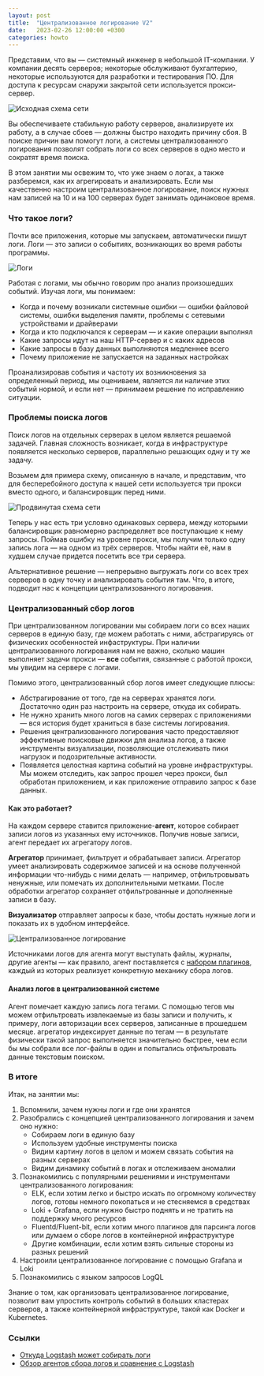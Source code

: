 ```yaml
---
layout: post
title:  "Централизованное логирование V2"
date:   2023-02-26 12:00:00 +0300
categories: howto
---
```


Представим, что вы — системный инженер в небольшой IT-компании. У компании десять серверов; некоторые обслуживают бухгалтерию, некоторые используются для разработки и тестирования ПО. Для доступа к ресурсам снаружи закрытой сети используется прокси-сервер.

![Исходная схема сети](https://galex-do.github.io/pages/assets/images/logging_scheme1.png "Исходная схема сети")

Вы обеспечиваете стабильную работу серверов, анализируете их работу, а в случае сбоев — должны быстро находить причину сбоя. В поиске причин вам помогут логи, а системы централизованного логирования позволят собрать логи со всех серверов в одно место и сократят время поиска.

В этом занятии мы освежим то, что уже знаем о логах, а также разберемся, как их агрегировать и анализировать. Если мы качественно настроим централизованное логирование, поиск нужных нам записей на 10 и на 100 серверах будет занимать одинаковое время.

### Что такое логи?

Почти все приложения, которые мы запускаем, автоматически пишут логи. Логи — это записи о событиях, возникающих во время работы программы.

![Логи](https://galex-do.github.io/pages/assets/images/logging_ss1.png "Логи")

Работая с логами, мы обычно говорим про анализ произошедших событий. Изучая логи, мы понимаем:

- Когда и почему возникали системные ошибки — ошибки файловой системы, ошибки выделения памяти, проблемы с сетевыми устройствами и драйверами
- Когда и кто подключался к серверам — и какие операции выполнял
- Какие запросы идут на наш HTTP-сервер и с каких адресов
- Какие запросы в базу данных выполняются медленнее всего
- Почему приложение не запускается на заданных настройках

Проанализировав события и частоту их возникновения за определенный период, мы оцениваем, является ли наличие этих событий нормой, и если нет — принимаем решение по исправлению ситуации.

### Проблемы поиска логов

Поиск логов на отдельных серверах в целом является решаемой задачей. Главная сложность возникает, когда в инфраструктуре появляется несколько серверов, параллельно решающих одну и ту же задачу.

Возьмем для примера схему, описанную в начале, и представим, что для бесперебойного доступа к нашей сети используется три прокси вместо одного, и балансировщик перед ними.

![Продвинутая схема сети](https://galex-do.github.io/pages/assets/images/logging_scheme2.png "Продвинутая схема сети")

Теперь у нас есть три условно одинаковых сервера, между которыми балансировщик равномерно распределяет все поступающие к нему запросы. Поймав ошибку на уровне прокси, мы получим только одну запись лога — на одном из трёх серверов. Чтобы найти её, нам в худшем случае придется посетить все три сервера.

Альтернативное решение — непрерывно выгружать логи со всех трех серверов в одну точку и анализировать события там. Что, в итоге, подводит нас к концепции централизованного логирования.

### Централизованный сбор логов

При централизованном логировании мы собираем логи со всех наших серверов в единую базу, где можем работать с ними, абстрагируясь от физических особенностей инфаструктуры. При наличии централизованного логирования нам не важно, сколько машин выполняет задачи прокси — **все** события, связанные с работой прокси, мы увидим на сервере с логами.

Помимо этого, централизованный сбор логов имеет следующие плюсы:

- Абстрагирование от того, где на серверах хранятся логи. Достаточно один раз настроить на сервере, откуда их собирать.
- Не нужно хранить много логов на самих серверах с приложениями — вся история будет храниться в базе системы логирования.
- Решения централизованного логирования часто предоставляют эффективные поисковые движки для анализа логов, а также инструменты визуализации, позволяющие отслеживать пики нагрузок и подозрительные активности.
- Появляется целостная картина событий на уровне инфраструктуры. Мы можем отследить, как запрос прошел через прокси, был обработан приложением, и как приложение отправило запрос к базе данных.

#### Как это работает?

На каждом сервере ставится приложение-**агент**, которое собирает записи логов из указанных ему источников. Получив новые записи, агент передает их агрегатору логов.

**Агрегатор** принимает, фильтрует и обрабатывает записи. Агрегатор умеет анализировать содержимое записей и на основе полученной информации что-нибудь с ними делать — например, отфильтровывать ненужные, или помечать их дополнительными метками. После обработки агрегатор сохраняет отфильтрованные и дополненные записи в базу.

**Визуализатор** отправляет запросы к базе, чтобы достать нужные логи и показать их в удобном интерфейсе.

![Централизованное логирование](https://galex-do.github.io/pages/assets/images/centralized_logging.png "Централизованное логирование")

Источниками логов для агента могут выступать файлы, журналы, другие агенты — как правило, агент поставляется с [набором плагинов](https://www.elastic.co/guide/en/beats/filebeat/current/configuration-filebeat-options.html), каждый из которых реализует конкретную механику сбора логов.

#### Анализ логов в централизованной системе

Агент помечает каждую запись лога тегами. С помощью тегов мы можем отфильтровать извлекаемые из базы записи и получить, к примеру, логи авторизации всех серверов, записанные в прошедшем месяце. агрегатор индексирует данные по тегам — в результате физически такой запрос выполняется значительно быстрее, чем если бы мы собрали все лог-файлы в один и попытались отфильтровать данные текстовым поиском.

### В итоге

Итак, на занятии мы:

1. Вспомнили, зачем нужны логи и где они хранятся
2. Разобрались с концепцией централизованного логирования и зачем оно нужно:
    * Собираем логи в единую базу
    * Используем удобные инструменты поиска
    * Видим картину логов в целом и можем связать события на разных серверах
    * Видим динамику событий в логах и отслеживаем аномалии
3. Познакомились с популярными решениями и инструментами централизованного логирования:
    * ELK, если хотим легко и быстро искать по огромному количеству логов, готовы немного покопаться и не стесняемся в средствах
    * Loki + Grafana, если нужно быстро поднять и не тратить на поддержку много ресурсов
    * Fluentd/Fluent-bit, если хотим много плагинов для парсинга логов или думаем о сборе логов в контейнерной инфраструктуре
    * Другие комбинации, если хотим взять сильные стороны из разных решений
4. Настроили централизованное логирование с помощью Grafana и Loki
5. Познакомились с языком запросов LogQL

Знание о том, как организовать централизованное логирование, позволит вам упростить контроль событий в больших кластерах серверов, а также контейнерной инфраструктуре, такой как Docker и Kubernetes.

### Ссылки

* [Откуда Logstash может собирать логи](https://www.elastic.co/guide/en/logstash/current/input-plugins.html)
* [Обзор агентов сбора логов и сравнение с Logstash](https://dev.to/max_kray/top-5-open-source-log-shippers-alternatives-to-logstash-in-2022-5f24)
